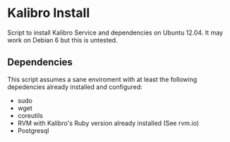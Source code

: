 # Kalibro Install

Script to install Kalibro Service and dependencies on Ubuntu 12.04.
It may work on Debian 6 but this is untested.

## Dependencies

This script assumes a sane enviroment with at least the following
depedencies already installed and configured:

* sudo
* wget
* coreutils
* RVM with Kalibro's Ruby version already installed (See rvm.io)
* Postgresql
